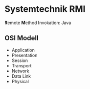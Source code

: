 # Systemtechnik RMI
**R**emote **M**ethod **I**nvokation: Java

## OSI Modell
* Application
* Presentation
* Session
* Transport
* Network
* Data Link
* Physical
